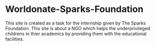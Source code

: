 # Worldonate-Sparks-Foundation
This site is created as a task for the internship given by The Sparks Foundation. This site is about a NGO which helps the underprivileged childrens in thier academics by providing them with the educational facilities.

